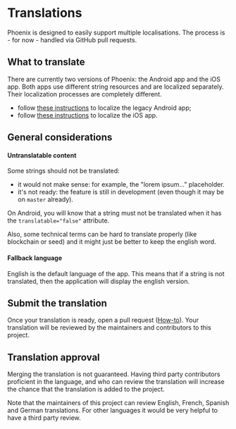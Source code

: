 # Translations

Phoenix is designed to easily support multiple localisations. The process is - for now - handled via GitHub pull requests.

## What to translate

There are currently two versions of Phoenix: the Android app and the iOS app. Both apps use different string resources and are localized separately. Their localization processes are completely different.
- follow [these instructions](https://github.com/ACINQ/phoenix/blob/master/phoenix-legacy/TRANSLATION.md) to localize the legacy Android app;
- follow [these instructions](https://github.com/ACINQ/phoenix/blob/master/phoenix-ios/TRANSLATION.md) to localize the iOS app.

## General considerations

#### Untranslatable content

Some strings should not be translated:
- it would not make sense: for example, the "lorem ipsum..." placeholder.
- it's not ready: the feature is still in development (even though it may be on `master` already).

On Android, you will know that a string must not be translated when it has the `translatable="false"` attribute.

Also, some technical terms can be hard to translate properly (like blockchain or seed) and it might just be better to keep the english word.

#### Fallback language

English is the default language of the app. This means that if a string is not translated, then the application will display the english version.

## Submit the translation

Once your translation is ready, open a pull request ([How-to](https://git-scm.com/book/en/v2/GitHub-Contributing-to-a-Project)). Your translation will be reviewed by the maintainers and contributors to this project.

## Translation approval

Merging the translation is not guaranteed. Having third party contributors proficient in the language, and who can review the translation will increase the chance that the translation is added to the project.

Note that the maintainers of this project can review English, French, Spanish and German translations. For other languages it would be very helpful to have a third party review.
